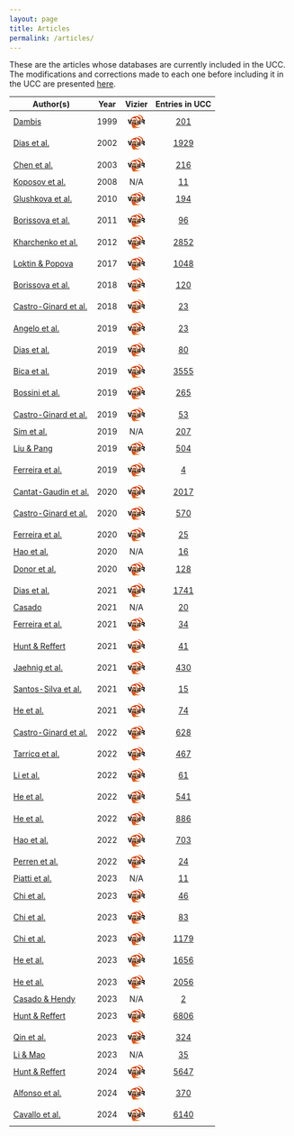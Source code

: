 ```yaml
---
layout: page
title: Articles
permalink: /articles/
---
```


These are the articles whose databases are currently included in the UCC. The
modifications and corrections made to each one before including it in the UCC
are presented <a data-umami-event="dbs_edits" href="/../dbs_edits">here</a>.

<!-- Begin table 1 -->

| Author(s) | Year | Vizier | Entries in UCC  |
| ---- | :--: | :----: | :-: |
| [Dambis](https://ui.adsabs.harvard.edu/abs/1999AstL...25....7D) | 1999 | <a href="https://vizier.cds.unistra.fr/viz-bin/VizieR?-source=1999AstL...25....7D" target="_blank"> <img src="/images/vizier.png " alt="Vizier url"></a> | [201](/tables/dbs/DAMBIS1999_table) |
| [Dias et al.](https://ui.adsabs.harvard.edu/abs/2002A%26A...389..871D) | 2002 | <a href="https://vizier.cds.unistra.fr/viz-bin/VizieR?-source=2002A%26A...389..871D" target="_blank"> <img src="/images/vizier.png " alt="Vizier url"></a> | [1929](/tables/dbs/DIAS2002_table) |
| [Chen et al.](https://ui.adsabs.harvard.edu/abs/2003AJ....125.1397C) | 2003 | <a href="https://vizier.cds.unistra.fr/viz-bin/VizieR?-source=2003AJ....125.1397C" target="_blank"> <img src="/images/vizier.png " alt="Vizier url"></a> | [216](/tables/dbs/CHEN2003_table) |
| [Koposov et al.](https://ui.adsabs.harvard.edu/abs/2008A%26A...486..771K) | 2008 | N/A | [11](/tables/dbs/KOPOSOV2008_table) |
| [Glushkova et al.](https://ui.adsabs.harvard.edu/abs/2010AstL...36...75G) | 2010 | <a href="https://vizier.cds.unistra.fr/viz-bin/VizieR?-source=2010AstL...36...75G" target="_blank"> <img src="/images/vizier.png " alt="Vizier url"></a> | [194](/tables/dbs/GLUSHKOVA2010_table) |
| [Borissova et al.](https://ui.adsabs.harvard.edu/abs/2011A%26A...532A.131B) | 2011 | <a href="https://vizier.cds.unistra.fr/viz-bin/VizieR?-source=2011A%26A...532A.131B" target="_blank"> <img src="/images/vizier.png " alt="Vizier url"></a> | [96](/tables/dbs/BORISSOVA2011_table) |
| [Kharchenko et al.](https://ui.adsabs.harvard.edu/abs/2012A%26A...543A.156K) | 2012 | <a href="https://vizier.cds.unistra.fr/viz-bin/VizieR?-source=2012A%26A...543A.156K" target="_blank"> <img src="/images/vizier.png " alt="Vizier url"></a> | [2852](/tables/dbs/KHARCHENKO2012_table) |
| [Loktin & Popova](https://ui.adsabs.harvard.edu/abs/2017AstBu..72..257L) | 2017 | <a href="https://vizier.cds.unistra.fr/viz-bin/VizieR?-source=2017AstBu..72..257L" target="_blank"> <img src="/images/vizier.png " alt="Vizier url"></a> | [1048](/tables/dbs/LOKTIN2017_table) |
| [Borissova et al.](https://ui.adsabs.harvard.edu/abs/2018MNRAS.481.3902B) | 2018 | <a href="https://vizier.cds.unistra.fr/viz-bin/VizieR?-source=2018MNRAS.481.3902B" target="_blank"> <img src="/images/vizier.png " alt="Vizier url"></a> | [120](/tables/dbs/BORISSOVA2018_table) |
| [Castro-Ginard et al.](https://ui.adsabs.harvard.edu/abs/2018A%26A...618A..59C) | 2018 | <a href="https://vizier.cds.unistra.fr/viz-bin/VizieR?-source=2018A%26A...618A..59C" target="_blank"> <img src="/images/vizier.png " alt="Vizier url"></a> | [23](/tables/dbs/CASTRO2018_table) |
| [Angelo et al.](https://ui.adsabs.harvard.edu/abs/2019A%26A...624A...8A) | 2019 | <a href="https://vizier.cds.unistra.fr/viz-bin/VizieR?-source=2019A%26A...624A...8A" target="_blank"> <img src="/images/vizier.png " alt="Vizier url"></a> | [23](/tables/dbs/ANGELO2019_table) |
| [Dias et al.](https://ui.adsabs.harvard.edu/abs/2019MNRAS.486.5726D) | 2019 | <a href="https://vizier.cds.unistra.fr/viz-bin/VizieR?-source=2019MNRAS.486.5726D" target="_blank"> <img src="/images/vizier.png " alt="Vizier url"></a> | [80](/tables/dbs/DIAS2019_table) |
| [Bica et al.](https://ui.adsabs.harvard.edu/abs/2019AJ....157...12B) | 2019 | <a href="https://vizier.cds.unistra.fr/viz-bin/VizieR?-source=2019AJ....157...12B" target="_blank"> <img src="/images/vizier.png " alt="Vizier url"></a> | [3555](/tables/dbs/BICA2019_table) |
| [Bossini et al.](https://ui.adsabs.harvard.edu/abs/2019A%26A...623A.108B) | 2019 | <a href="https://vizier.cds.unistra.fr/viz-bin/VizieR?-source=2019A%26A...623A.108B" target="_blank"> <img src="/images/vizier.png " alt="Vizier url"></a> | [265](/tables/dbs/BOSSINI2019_table) |
| [Castro-Ginard et al.](https://ui.adsabs.harvard.edu/abs/2019A%26A...627A..35C) | 2019 | <a href="https://vizier.cds.unistra.fr/viz-bin/VizieR?-source=2019A%26A...627A..35C" target="_blank"> <img src="/images/vizier.png " alt="Vizier url"></a> | [53](/tables/dbs/CASTRO2019_table) |
| [Sim et al.](https://ui.adsabs.harvard.edu/abs/2019JKAS...52..145S) | 2019 | N/A | [207](/tables/dbs/SIM2019_table) |
| [Liu & Pang](https://ui.adsabs.harvard.edu/abs/2019ApJS..245...32L) | 2019 | <a href="https://vizier.cds.unistra.fr/viz-bin/VizieR?-source=2019ApJS..245...32L" target="_blank"> <img src="/images/vizier.png " alt="Vizier url"></a> | [504](/tables/dbs/LIUPANG2019_table) |
| [Ferreira et al.](https://ui.adsabs.harvard.edu/abs/2019MNRAS.483.5508F) | 2019 | <a href="https://vizier.cds.unistra.fr/viz-bin/VizieR?-source=2019MNRAS.483.5508F" target="_blank"> <img src="/images/vizier.png " alt="Vizier url"></a> | [4](/tables/dbs/FERREIRA2019_table) |
| [Cantat-Gaudin et al.](https://ui.adsabs.harvard.edu/abs/2020A%26A...640A...1C) | 2020 | <a href="https://vizier.cds.unistra.fr/viz-bin/VizieR?-source=2020A%26A...640A...1C" target="_blank"> <img src="/images/vizier.png " alt="Vizier url"></a> | [2017](/tables/dbs/CANTAT2020_table) |
| [Castro-Ginard et al.](https://ui.adsabs.harvard.edu/abs/2020A%26A...635A..45C) | 2020 | <a href="https://vizier.cds.unistra.fr/viz-bin/VizieR?-source=2020A%26A...635A..45C" target="_blank"> <img src="/images/vizier.png " alt="Vizier url"></a> | [570](/tables/dbs/CASTRO2020_table) |
| [Ferreira et al.](https://ui.adsabs.harvard.edu/abs/2020MNRAS.496.2021F) | 2020 | <a href="https://vizier.cds.unistra.fr/viz-bin/VizieR?-source=2020MNRAS.496.2021F" target="_blank"> <img src="/images/vizier.png " alt="Vizier url"></a> | [25](/tables/dbs/FERREIRA2020_table) |
| [Hao et al.](https://ui.adsabs.harvard.edu/abs/2020PASP..132c4502H) | 2020 | N/A | [16](/tables/dbs/HAO2020_table) |
| [Donor et al.](https://ui.adsabs.harvard.edu/abs/2020AJ....159..199D) | 2020 | <a href="https://vizier.cds.unistra.fr/viz-bin/VizieR?-source=2020AJ....159..199D" target="_blank"> <img src="/images/vizier.png " alt="Vizier url"></a> | [128](/tables/dbs/DONOR2020_table) |
| [Dias et al.](https://ui.adsabs.harvard.edu/abs/2021MNRAS.504..356D) | 2021 | <a href="https://vizier.cds.unistra.fr/viz-bin/VizieR?-source=2021MNRAS.504..356D" target="_blank"> <img src="/images/vizier.png " alt="Vizier url"></a> | [1741](/tables/dbs/DIAS2021_table) |
| [Casado](https://ui.adsabs.harvard.edu/abs/2021RAA....21..117C) | 2021 | N/A | [20](/tables/dbs/CASADO2021_table) |
| [Ferreira et al.](https://ui.adsabs.harvard.edu/abs/2021MNRAS.502L..90F) | 2021 | <a href="https://vizier.cds.unistra.fr/viz-bin/VizieR?-source=2021MNRAS.502L..90F" target="_blank"> <img src="/images/vizier.png " alt="Vizier url"></a> | [34](/tables/dbs/FERREIRA2021_table) |
| [Hunt & Reffert](https://ui.adsabs.harvard.edu/abs/2021A%26A...646A.104H) | 2021 | <a href="https://vizier.cds.unistra.fr/viz-bin/VizieR?-source=2021A%26A...646A.104H" target="_blank"> <img src="/images/vizier.png " alt="Vizier url"></a> | [41](/tables/dbs/HUNT2021_table) |
| [Jaehnig et al.](https://ui.adsabs.harvard.edu/abs/2021ApJ...923..129J) | 2021 | <a href="https://vizier.cds.unistra.fr/viz-bin/VizieR?-source=2021ApJ...923..129J" target="_blank"> <img src="/images/vizier.png " alt="Vizier url"></a> | [430](/tables/dbs/JAEHNIG2021_table) |
| [Santos-Silva et al.](https://ui.adsabs.harvard.edu/abs/2021MNRAS.508.1033S) | 2021 | <a href="https://vizier.cds.unistra.fr/viz-bin/VizieR?-source=2021MNRAS.508.1033S" target="_blank"> <img src="/images/vizier.png " alt="Vizier url"></a> | [15](/tables/dbs/SANTOS2021_table) |
| [He et al.](https://ui.adsabs.harvard.edu/abs/2021RAA....21...93H) | 2021 | <a href="https://vizier.cds.unistra.fr/viz-bin/VizieR?-source=2021RAA....21...93H" target="_blank"> <img src="/images/vizier.png " alt="Vizier url"></a> | [74](/tables/dbs/HE2021_table) |
| [Castro-Ginard et al.](https://ui.adsabs.harvard.edu/abs/2022A%26A...661A.118C) | 2022 | <a href="https://vizier.cds.unistra.fr/viz-bin/VizieR?-source=2022A%26A...661A.118C" target="_blank"> <img src="/images/vizier.png " alt="Vizier url"></a> | [628](/tables/dbs/CASTRO2022_table) |
| [Tarricq et al.](https://ui.adsabs.harvard.edu/abs/2022A%26A...659A..59T) | 2022 | <a href="https://vizier.cds.unistra.fr/viz-bin/VizieR?-source=2022A%26A...659A..59T" target="_blank"> <img src="/images/vizier.png " alt="Vizier url"></a> | [467](/tables/dbs/TARRICQ2022_table) |
| [Li et al.](https://ui.adsabs.harvard.edu/abs/2022ApJS..259...19L) | 2022 | <a href="https://vizier.cds.unistra.fr/viz-bin/VizieR?-source=2022ApJS..259...19L" target="_blank"> <img src="/images/vizier.png " alt="Vizier url"></a> | [61](/tables/dbs/LI2022_table) |
| [He et al.](https://ui.adsabs.harvard.edu/abs/2022ApJS..260....8H) | 2022 | <a href="https://vizier.cds.unistra.fr/viz-bin/VizieR?-source=2022ApJS..260....8H" target="_blank"> <img src="/images/vizier.png " alt="Vizier url"></a> | [541](/tables/dbs/HE2022_table) |
| [He et al.](https://ui.adsabs.harvard.edu/abs/2022ApJS..262....7H) | 2022 | <a href="https://vizier.cds.unistra.fr/viz-bin/VizieR?-source=2022ApJS..262....7H" target="_blank"> <img src="/images/vizier.png " alt="Vizier url"></a> | [886](/tables/dbs/HE2022_1_table) |
| [Hao et al.](https://ui.adsabs.harvard.edu/abs/2022A%26A...660A...4H) | 2022 | <a href="https://vizier.cds.unistra.fr/viz-bin/VizieR?-source=2022A%26A...660A...4H" target="_blank"> <img src="/images/vizier.png " alt="Vizier url"></a> | [703](/tables/dbs/HAO2022_table) |
| [Perren et al.](https://ui.adsabs.harvard.edu/abs/2022A%26A...663A.131P) | 2022 | <a href="https://vizier.cds.unistra.fr/viz-bin/VizieR?-source=2022A%26A...663A.131P" target="_blank"> <img src="/images/vizier.png " alt="Vizier url"></a> | [24](/tables/dbs/PERREN2022_table) |
| [Piatti et al.](https://ui.adsabs.harvard.edu/abs/2023MNRAS.518.6216P) | 2023 | N/A | [11](/tables/dbs/PIATTI2023_table) |
| [Chi et al.](https://ui.adsabs.harvard.edu/abs/2023ApJS..265...20C) | 2023 | <a href="https://vizier.cds.unistra.fr/viz-bin/VizieR?-source=2023ApJS..265...20C" target="_blank"> <img src="/images/vizier.png " alt="Vizier url"></a> | [46](/tables/dbs/CHI2023_table) |
| [Chi et al.](https://ui.adsabs.harvard.edu/abs/2023RAA....23f5008C) | 2023 | <a href="https://vizier.cds.unistra.fr/viz-bin/VizieR?-source=2023RAA....23f5008C" target="_blank"> <img src="/images/vizier.png " alt="Vizier url"></a> | [83](/tables/dbs/CHI2023_1_table) |
| [Chi et al.](https://ui.adsabs.harvard.edu/abs/2023ApJS..266...36C) | 2023 | <a href="https://vizier.cds.unistra.fr/viz-bin/VizieR?-source=2023ApJS..266...36C" target="_blank"> <img src="/images/vizier.png " alt="Vizier url"></a> | [1179](/tables/dbs/CHI2023_2_table) |
| [He et al.](https://ui.adsabs.harvard.edu/abs/2023ApJS..264....8H) | 2023 | <a href="https://vizier.cds.unistra.fr/viz-bin/VizieR?-source=2023ApJS..264....8H" target="_blank"> <img src="/images/vizier.png " alt="Vizier url"></a> | [1656](/tables/dbs/HE2023_table) |
| [He et al.](https://ui.adsabs.harvard.edu/abs/2023ApJS..267...34H) | 2023 | <a href="https://vizier.cds.unistra.fr/viz-bin/VizieR?-source=2023ApJS..267...34H" target="_blank"> <img src="/images/vizier.png " alt="Vizier url"></a> | [2056](/tables/dbs/HE2023_1_table) |
| [Casado & Hendy](https://ui.adsabs.harvard.edu/abs/2023MNRAS.521.1399C) | 2023 | N/A | [2](/tables/dbs/CASADOHENDY2023_table) |
| [Hunt & Reffert](https://ui.adsabs.harvard.edu/abs/2023A%26A...673A.114H) | 2023 | <a href="https://vizier.cds.unistra.fr/viz-bin/VizieR?-source=2023A%26A...673A.114H" target="_blank"> <img src="/images/vizier.png " alt="Vizier url"></a> | [6806](/tables/dbs/HUNT2023_table) |
| [Qin et al.](https://ui.adsabs.harvard.edu/abs/2023ApJS..265...12Q) | 2023 | <a href="https://vizier.cds.unistra.fr/viz-bin/VizieR?-source=2023ApJS..265...12Q" target="_blank"> <img src="/images/vizier.png " alt="Vizier url"></a> | [324](/tables/dbs/QIN2023_table) |
| [Li & Mao](https://ui.adsabs.harvard.edu/abs/2023ApJS..265....3L) | 2023 | N/A | [35](/tables/dbs/LI2023_table) |
| [Hunt & Reffert](https://ui.adsabs.harvard.edu/abs/2024A%26A...686A..42H) | 2024 | <a href="https://vizier.cds.unistra.fr/viz-bin/VizieR?-source=2024A%26A...686A..42H" target="_blank"> <img src="/images/vizier.png " alt="Vizier url"></a> | [5647](/tables/dbs/HUNT2024_table) |
| [Alfonso et al.](https://ui.adsabs.harvard.edu/abs/2024A%26A...689A..18A) | 2024 | <a href="https://vizier.cds.unistra.fr/viz-bin/VizieR?-source=2024A%26A...689A..18A" target="_blank"> <img src="/images/vizier.png " alt="Vizier url"></a> | [370](/tables/dbs/ALFONSO2024_table) |
| [Cavallo et al.](https://ui.adsabs.harvard.edu/abs/2024AJ....167...12C) | 2024 | <a href="https://vizier.cds.unistra.fr/viz-bin/VizieR?-source=2024AJ....167...12C" target="_blank"> <img src="/images/vizier.png " alt="Vizier url"></a> | [6140](/tables/dbs/CAVALLO2024_table) |

<!-- End table 1 -->


<script type="module">
import { enableTableSorting } from '{{ site.baseurl }}/scripts/table-sorting.js';
document.querySelectorAll("table").forEach(table => {
  enableTableSorting(table);
});
</script>